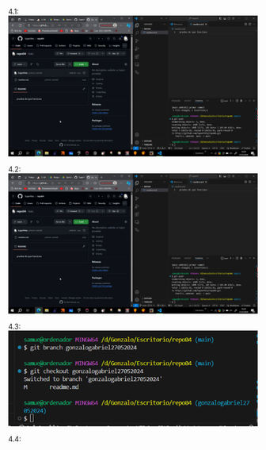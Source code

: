4.1: ![alt text](./image.png)

4.2: ![alt text](./image.png)

4.3: ![alt text](./image-1.png)

4.4: 